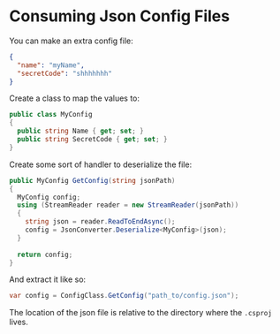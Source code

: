 # Consuming Json Config Files

You can make an extra config file:
```json
{
  "name": "myName",
  "secretCode": "shhhhhhh"
}
```

Create a class to map the values to:
```csharp
public class MyConfig
{
  public string Name { get; set; }
  public string SecretCode { get; set; }
}
```

Create some sort of handler to deserialize the file:
```csharp
public MyConfig GetConfig(string jsonPath)
{
  MyConfig config;
  using (StreamReader reader = new StreamReader(jsonPath))
  {
    string json = reader.ReadToEndAsync();
    config = JsonConverter.Deserialize<MyConfig>(json);
  }
  
  return config;
}
```

And extract it like so:
```csharp
var config = ConfigClass.GetConfig("path_to/config.json");
```

The location of the json file is relative to the directory where the `.csproj` lives.
